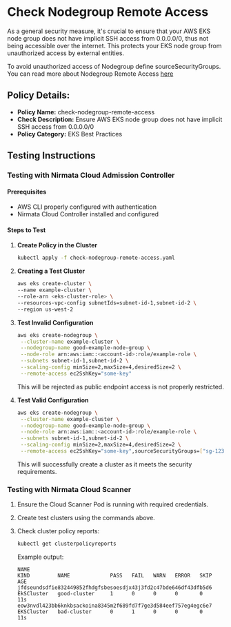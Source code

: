 # Check Nodegroup Remote Access

As a general security measure, it's crucial to ensure that your AWS EKS node group does not have implicit SSH access from 0.0.0.0/0, thus not being accessible over the internet. This protects your EKS node group from unauthorized access by external entities.

To avoid unauthorized access of Nodegroup define sourceSecurityGroups. You can read more about Nodegroup Remote Access [here](https://docs.aws.amazon.com/AWSCloudFormation/latest/UserGuide/aws-properties-eks-nodegroup-remoteaccess.html)

## Policy Details:

- **Policy Name:** check-nodegroup-remote-access
- **Check Description:** Ensure AWS EKS node group does not have implicit SSH access from 0.0.0.0/0
- **Policy Category:** EKS Best Practices 

## Testing Instructions

### Testing with Nirmata Cloud Admission Controller

#### Prerequisites
- AWS CLI properly configured with authentication
- Nirmata Cloud Controller installed and configured

#### Steps to Test

1. **Create Policy in the Cluster**
   ```bash
   kubectl apply -f check-nodegroup-remote-access.yaml
   ```
2. **Creating a Test Cluster**
    ```bash
    aws eks create-cluster \
    --name example-cluster \
    --role-arn <eks-cluster-role> \
    --resources-vpc-config subnetIds=subnet-id-1,subnet-id-2 \
    --region us-west-2
    ```
3. **Test Invalid Configuration**
   ```bash
   aws eks create-nodegroup \
    --cluster-name example-cluster \
    --nodegroup-name good-example-node-group \
    --node-role arn:aws:iam::<account-id>:role/example-role \
    --subnets subnet-id-1,subnet-id-2 \
    --scaling-config minSize=2,maxSize=4,desiredSize=2 \
    --remote-access ec2SshKey="some-key"
   ```
   This will be rejected as public endpoint access is not properly restricted.

4. **Test Valid Configuration**
   ```bash
   aws eks create-nodegroup \
    --cluster-name example-cluster \
    --nodegroup-name good-example-node-group \
    --node-role arn:aws:iam::<account-id>:role/example-role \
    --subnets subnet-id-1,subnet-id-2 \
    --scaling-config minSize=2,maxSize=4,desiredSize=2 \
    --remote-access ec2SshKey="some-key",sourceSecurityGroups=["sg-12345678"]
   ```
   This will successfully create a cluster as it meets the security requirements.

### Testing with Nirmata Cloud Scanner

1. Ensure the Cloud Scanner Pod is running with required credentials.

2. Create test clusters using the commands above.

3. Check cluster policy reports:
   ```bash
   kubectl get clusterpolicyreports
   ```

   Example output:
   ```
   NAME                                                              KIND         NAME             PASS   FAIL   WARN   ERROR   SKIP   AGE
   jfdseundsdfie832449852fhdgfsbesoesdjx43j3fd2c47bde646df43dfb5d6   EkSCluster   good-cluster     1      0      0      0       0      11s
   eow3nvdl423bb6knkbsackoina8345m2f689fd7f7ge3d584eef757eg4egc6e7   EKSCluster   bad-cluster      0      1      0      0       0      11s
   ```